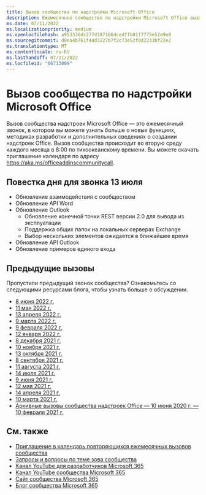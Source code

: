 ```yaml
---
title: Вызов сообщества по надстройки Microsoft Office
description: Ежемесячное сообщество по надстройки Microsoft Office вызывает повестку дня, расписание и ресурсы.
ms.date: 07/11/2022
ms.localizationpriority: medium
ms.openlocfilehash: a953336dc277d387166dcedffb01f7775e52e9e8
ms.sourcegitcommit: d8ea4b761f44d3227b7f2c73e52f0d2233bf22e2
ms.translationtype: MT
ms.contentlocale: ru-RU
ms.lasthandoff: 07/11/2022
ms.locfileid: "66713009"
---
```

# <a name="microsoft-office-add-ins-community-call"></a>Вызов сообщества по надстройки Microsoft Office

Вызов сообщества надстроек Microsoft Office — это ежемесячный звонок, в котором вы можете узнать больше о новых функциях, методиках разработки и дополнительных сведениях о создании надстроек Office. Вызов сообщества происходит во вторую среду каждого месяца в 8:00 по тихоокеанскому времени. Вы можете скачать приглашение календаря по адресу https://aka.ms/officeaddinscommunitycall.

## <a name="agenda-for-july-13th-call"></a>Повестка дня для звонка 13 июля

- Обновление взаимодействия с сообществом
- Обновление API Word
- Обновление Outlook
  - Обновление конечной точки REST версии 2.0 для вывода из эксплуатации
  - Поддержка общих папок на локальных серверах Exchange
  - Выбор нескольких элементов ожидается в ближайшее время
- Обновление API Outlook
- Обновление примеров единого входа

## <a name="previous-calls"></a>Предыдущие вызовы

Пропустили предыдущий звонок сообщества? Ознакомьтесь со следующими ресурсами блога, чтобы узнать больше о обсуждении.

- [8 июня 2022 г.](https://pnp.github.io/blog/office-add-ins-community-call/2022-06-08/)
- [11 мая 2022 г.](https://pnp.github.io/blog/office-add-ins-community-call/2022-05-11/)
- [13 апреля 2022 г.](https://pnp.github.io/blog/office-add-ins-community-call/2022-04-13/)
- [9 марта 2022 г.](https://pnp.github.io/blog/office-add-ins-community-call/office-add-ins-community-call-march-9-2022/)
- [9 февраля 2022 г.](https://pnp.github.io/blog/office-add-ins-community-call/office-add-ins-community-call-february-9-2022/)
- [12 января 2022 г.](https://pnp.github.io/blog/office-add-ins-community-call/office-add-ins-community-call-january-12-2022/)
- [8 декабря 2021 г.](https://pnp.github.io/blog/office-add-ins-community-call/office-add-ins-community-call-december-8-2021/)
- [10 ноября 2021 г.](https://pnp.github.io/blog/office-add-ins-community-call/office-add-ins-community-call-november-10-2021/)
- [13 октября 2021 г.](https://pnp.github.io/blog/office-add-ins-community-call/office-add-ins-community-call-october-13-2021/)
- [8 сентября 2021 г.](https://pnp.github.io/blog/office-add-ins-community-call/office-add-ins-community-call-september-8-2021/)
- [11 августа 2021 г.](https://pnp.github.io/blog/office-add-ins-community-call/office-add-ins-community-call-august-2021/)
- [14 июля 2021 г.](https://pnp.github.io/blog/office-add-ins-community-call/office-add-ins-community-call-july-2021/)
- [9 июня 2021 г.](https://pnp.github.io/blog/office-add-ins-community-call/office-add-ins-community-call-june-2021/)
- [12 мая 2021 г.](https://pnp.github.io/blog/office-add-ins-community-call/office-add-ins-community-call-may-2021/)
- [14 апреля 2021 г.](https://pnp.github.io/blog/office-add-ins-community-call/office-add-ins-community-call-april-14-2021/)
- [10 марта 2021 г.](https://pnp.github.io/blog/office-add-ins-community-call/office-add-ins-community-call-march-10-2021/)
- [Архивные вызовы сообщества надстроек Office — 10 июня 2020 г. — 10 февраля 2021 г.](https://cdn.graph.office.net/prod/office/Office-Add-ins-Community-Call-Archive.pdf)

## <a name="see-also"></a>См. также

- [Приглашение в календарь повторяющихся ежемесячных вызовов сообщества](https://aka.ms/officeaddinscommunitycall)
- [Запросы и вопросы по теме зова сообщества](https://aka.ms/officeaddinsform)
- [Канал YouTube для разработчиков Microsoft 365](https://aka.ms/m365devyoutube)
- [Канал YouTube сообщества Microsoft 365](https://aka.ms/m365pnp/videos)
- [Сайт сообщества Microsoft 365](https://aka.ms/m365pnp/community)
- [Блог сообщества Microsoft 365](https://aka.ms/m365pnp/community/blog)
